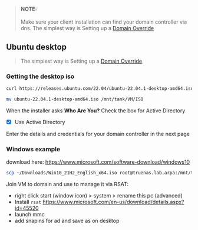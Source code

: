 > #### NOTE:
> Make sure your client installation can find your domain controller via dns. 
> The simplest way is Setting up a [Domain Override](../../pfsense#active-directory)

## Ubuntu desktop
> The simplest way is Setting up a [Domain Override](../../pfsense#active-directory)
### Getting the desktop iso
```bash
curl https://releases.ubuntu.com/22.04/ubuntu-22.04.1-desktop-amd64.iso -o ubuntu-22.04.1-desktop-amd64.iso
```
```bash
mv ubuntu-22.04.1-desktop-amd64.iso /mnt/tank/VM/ISO
```

When the installer asks **Who Are You?** Check the box for Active Directory 

- [x] Use Active Directory

Enter the details and credentials for your domain controller in the next page

### Windows example
download here:
https://www.microsoft.com/software-download/windows10

```bash
scp ~/Downloads/Win10_21H2_English_x64.iso root@truenas.lab.arpa:/mnt/tank/VM/ISO
```

Join VM to domain and use to manage it via RSAT:

- right click start (window icon) > system > rename this pc (advanced)
- Install `rsat` https://www.microsoft.com/en-us/download/details.aspx?id=45520
- launch mmc
- add snapins for ad and save as on desktop
